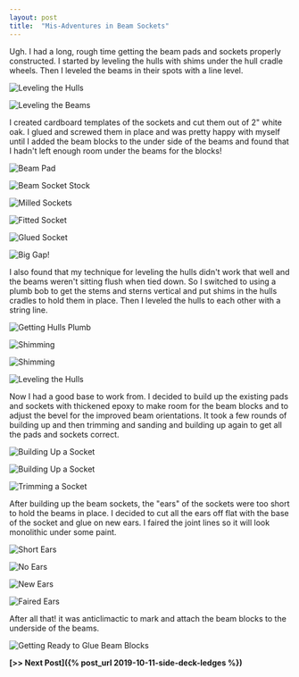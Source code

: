 ```yaml
---
layout: post
title:  "Mis-Adventures in Beam Sockets"
---
```


Ugh. I had a long, rough time getting the beam pads and sockets properly constructed. I started by leveling the hulls with shims under the hull cradle wheels. Then I leveled the beams in their spots with a line level.

![Leveling the Hulls](/assets/images/beam-socket-bad-1.jpg)

![Leveling the Beams](/assets/images/beam-socket-bad-2.jpg)

 I created cardboard templates of the sockets and cut them out of 2" white oak. I glued and screwed them in place and was pretty happy with myself until I added the beam blocks to the under side of the beams and found that I hadn't left enough room under the beams for the blocks!

![Beam Pad](/assets/images/beam-socket-bad-3.jpg)

![Beam Socket Stock](/assets/images/beam-socket-bad-4.jpg)

![Milled Sockets](/assets/images/beam-socket-bad-5.jpg)

![Fitted Socket](/assets/images/beam-socket-bad-6.jpg)

![Glued Socket](/assets/images/beam-socket-bad-7.jpg)

![Big Gap!](/assets/images/beam-socket-bad-8.jpg)

I also found that my technique for leveling the hulls didn't work that well and the beams weren't sitting flush when tied down. So I switched to using a plumb bob to get the stems and sterns vertical and put shims in the hulls cradles to hold them in place. Then I leveled the hulls to each other with a string line.

![Getting Hulls Plumb](/assets/images/beam-socket-good-1.jpg)

![Shimming](/assets/images/beam-socket-good-2.jpg)

![Shimming](/assets/images/beam-socket-good-3.jpg)

![Leveling the Hulls](/assets/images/beam-socket-good-4.jpg)

Now I had a good base to work from. I decided to build up the existing pads and sockets with thickened epoxy to make room for the beam blocks and to adjust the bevel for the improved beam orientations. It took a few rounds of building up and then trimming and sanding and building up again to get all the pads and sockets correct.

![Building Up a Socket](/assets/images/beam-socket-good-5.jpg)

![Building Up a Socket](/assets/images/beam-socket-good-6.jpg)

![Trimming a Socket](/assets/images/beam-socket-good-7.jpg)

After building up the beam sockets, the "ears" of the sockets were too short to hold the beams in place. I decided to cut all the ears off flat with the base of the socket and glue on new ears. I faired the joint lines so it will look monolithic under some paint.

![Short Ears](/assets/images/beam-socket-good-8.jpg)

![No Ears](/assets/images/beam-socket-good-9.jpg)

![New Ears](/assets/images/beam-socket-good-10.jpg)

![Faired Ears](/assets/images/beam-socket-good-11.jpg)

After all that! it was anticlimactic to mark and attach the beam blocks to the underside of the beams.

![Getting Ready to Glue Beam Blocks](/assets/images/beam-socket-good-12.jpg)

**[>> Next Post]({% post_url 2019-10-11-side-deck-ledges %})**
